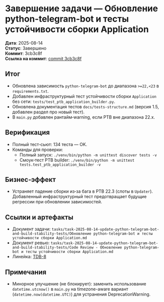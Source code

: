 # Завершение задачи — Обновление python-telegram-bot и тесты устойчивости сборки Application

**Дата**: 2025-08-14  
**Статус**: Завершено  
**Коммит**: 3cb3c8f  
**Ссылка на коммит**: [commit 3cb3c8f](https://github.com/alexandrbasis/td-event-telegram-bot/commit/3cb3c8fa5271eb93efcdb7b7582c94e797dbc34a)

## Итог
- Обновлена зависимость `python-telegram-bot` до диапазона `>=22,<23` в `requirements.txt`.
- Добавлен инфраструктурный тест устойчивости сборки `Application` без сети: `tests/test_ptb_application_builder.py`.
- Обновлена документация тестов `docs/tests-structure.md` (версия 1.5, добавлен раздел про новый тест).
- В `main.py` добавлен рантайм‑warning, если PTB вне диапазона 22.x.

## Верификация
- Полный тест‑сьют: 134 теста — OK.
- Команды для проверки:
  - Полный запуск: `./venv/bin/python -m unittest discover tests -v`
  - Смоук‑тест PTB builder: `./venv/bin/python -m unittest tests.test_ptb_application_builder -v`

## Бизнес‑эффект
- Устраняет падение сборки из‑за бага в PTB 22.3 (слоты в `Updater`). Добавленный инфраструктурный тест предотвращает будущие регрессии при обновлении зависимостей.

## Ссылки и артефакты
- Документ задачи: `tasks/task-2025-08-14-update-python-telegram-bot-and-build-stability-tests/Обновление python-telegram-bot и тесты устойчивости сборки Application.md`
- Документ ревью: `tasks/task-2025-08-14-update-python-telegram-bot-and-build-stability-tests/Code Review - Обновление python-telegram-bot и тесты устойчивости сборки Application.md`
- Линейка: [TDB-8](https://linear.app/alexandrbasis/issue/TDB-8/obnovit-python-telegram-bot-do-bezopasnoj-22x-i-dobavit-testy)

## Примечания
- Минорное улучшение (не блокирует): заменить использование `datetime.utcnow()` в `main.py` на timezone-aware вариант (`datetime.now(datetime.UTC)`) для устранения DeprecationWarning.


